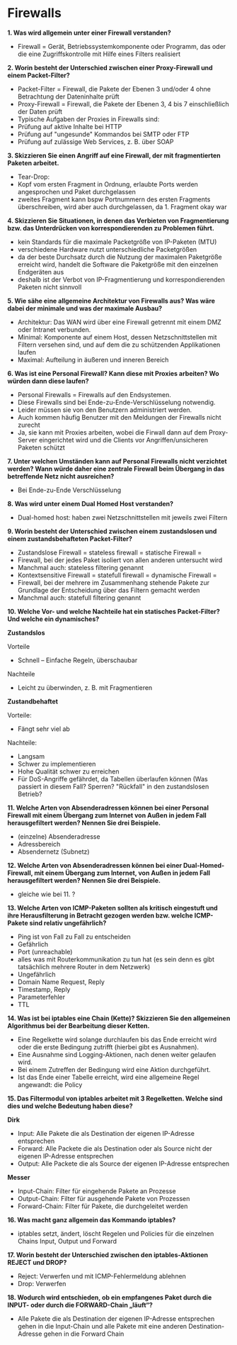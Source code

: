 
# Firewalls

**1. Was wird allgemein unter einer Firewall verstanden?**
* Firewall = Gerät, Betriebssystemkomponente oder Programm, das oder die eine Zugriffskontrolle mit Hilfe eines Filters realisiert

**2. Worin besteht der Unterschied zwischen einer Proxy-Firewall und einem Packet-Filter?**
* Packet-Filter = Firewall, die Pakete der Ebenen 3 und/oder 4 ohne Betrachtung der Dateninhalte prüft
* Proxy-Firewall = Firewall, die Pakete der Ebenen 3, 4 bis 7 einschließlich der Daten prüft
* Typische Aufgaben der Proxies in Firewalls sind: 
* Prüfung auf aktive Inhalte bei HTTP
* Prüfung auf "ungesunde" Kommandos bei SMTP oder FTP
* Prüfung auf zulässige Web Services, z. B. über SOAP

**3. Skizzieren Sie einen Angriff auf eine Firewall, der mit fragmentierten Paketen arbeitet.**
* Tear-Drop: 
* Kopf vom ersten Fragment in Ordnung, erlaubte Ports werden angesprochen und Paket durchgelassen
* zweites Fragment kann bspw Portnummern des ersten Fragments überschreiben, wird aber auch durchgelassen, da 1. Fragment okay war

**4. Skizzieren Sie Situationen, in denen das Verbieten von Fragmentierung bzw. das Unterdrücken von korrespondierenden zu Problemen führt.**
* kein Standards für die maximale Packetgröße von IP-Paketen (MTU)
* verschiedene Hardware nutzt unterschiedliche Packetgrößen
* da der beste Durchsatz durch die Nutzung der maximalen Paketgröße erreicht wird, handelt die Software die Paketgröße mit den einzelnen Endgeräten aus
* deshalb ist der Verbot von IP-Fragmentierung und korrespondierenden Paketen nicht sinnvoll

**5. Wie sähe eine allgemeine Architektur von Firewalls aus? Was wäre dabei der minimale und was der maximale Ausbau?**
* Architektur: Das WAN wird über eine Firewall getrennt mit einem DMZ oder Intranet verbunden.
* Minimal: Komponente auf einem Host, dessen Netzschnittstellen mit Filtern versehen sind, und auf dem die zu schützenden Applikationen laufen
* Maximal: Aufteilung in äußeren und inneren Bereich

**6. Was ist eine Personal Firewall? Kann diese mit Proxies arbeiten? Wo würden dann diese laufen?**
* Personal Firewalls = Firewalls auf den Endsystemen. 
* Diese Firewalls sind bei Ende-zu-Ende-Verschlüsselung notwendig.
* Leider müssen sie von den Benutzern administriert werden.
* Auch kommen häufig Benutzer mit den Meldungen der Firewalls nicht zurecht 
* Ja, sie kann mit Proxies arbeiten, wobei die Firwall dann auf dem Proxy-Server eingerichtet wird und die Clients vor Angriffen/unsicheren Paketen schützt

**7. Unter welchen Umständen kann auf Personal Firewalls nicht verzichtet werden? Wann würde daher eine zentrale Firewall beim Übergang in das betreffende Netz nicht ausreichen?**
* Bei Ende-zu-Ende Verschlüsselung

**8. Was wird unter einem Dual Homed Host verstanden?**
* Dual-homed host: haben zwei Netzschnittstellen mit jeweils zwei Filtern

**9. Worin besteht der Unterschied zwischen einem zustandslosen und einem zustandsbehafteten Packet-Filter?**
* Zustandslose Firewall = stateless firewall = statische Firewall = 
* Firewall, bei der jedes Paket isoliert von allen anderen untersucht wird
* Manchmal auch: stateless filtering genannt
* Kontextsensitive Firewall = statefull firewall = dynamische Firewall = 
* Firewall, bei der mehrere im Zusammenhang stehende Pakete zur Grundlage der Entscheidung über das Filtern gemacht werden
* Manchmal auch: statefull filtering genannt

**10. Welche Vor- und welche Nachteile hat ein statisches Packet-Filter? Und welche ein dynamisches?**

**Zustandslos**

Vorteile
* Schnell – Einfache Regeln, überschaubar

Nachteile
* Leicht zu überwinden, z. B. mit Fragmentieren

**Zustandbehaftet**

Vorteile:
* Fängt sehr viel ab

Nachteile:
* Langsam
* Schwer zu implementieren
* Hohe Qualität schwer zu erreichen
* Für DoS-Angriffe gefährdet, da Tabellen überlaufen können (Was passiert in diesem Fall? Sperren? "Rückfall" in den zustandslosen Betrieb?

**11. Welche Arten von Absenderadressen können bei einer Personal Firewall mit einem Übergang zum Internet von Außen in jedem Fall herausgefiltert werden? Nennen Sie drei Beispiele.**
* (einzelne) Absenderadresse
* Adressbereich
* Absendernetz (Subnetz)

**12. Welche Arten von Absenderadressen können bei einer Dual-Homed-Firewall, mit einem Übergang zum Internet, von Außen in jedem Fall herausgefiltert werden? Nennen Sie drei Beispiele.**
* gleiche wie bei 11. ?

**13. Welche Arten von ICMP-Paketen sollten als kritisch eingestuft und ihre Herausfilterung in Betracht gezogen werden bzw. welche ICMP-Pakete sind relativ ungefährlich?**
* Ping ist von Fall zu Fall zu entscheiden
* Gefährlich
* Port (unreachable)
* alles was mit Routerkommunikation zu tun hat (es sein denn es gibt tatsächlich mehrere Router in dem Netzwerk)
* Ungefährlich
* Domain Name Request, Reply
* Timestamp, Reply
* Parameterfehler
* TTL

**14. Was ist bei iptables eine Chain (Kette)? Skizzieren Sie den allgemeinen Algorithmus bei der Bearbeitung dieser Ketten.**
* Eine Regelkette wird solange durchlaufen bis das Ende erreicht wird oder die erste Bedingung zutrifft (hierbei gibt es Ausnahmen).
* Eine Ausnahme sind Logging-Aktionen, nach denen weiter gelaufen wird.
* Bei einem Zutreffen der Bedingung wird eine Aktion durchgeführt.
* Ist das Ende einer Tabelle erreicht, wird eine allgemeine Regel angewandt: die Policy

**15. Das Filtermodul von iptables arbeitet mit 3 Regelketten. Welche sind dies und welche Bedeutung haben diese?**

**Dirk**
* Input: Alle Pakete die als Destination der eigenen IP-Adresse entsprechen
* Forward: Alle Packete die als Destination oder als Source nicht der eigenen IP-Adresse entsprechen
* Output: Alle Packete die als Source der eigenen IP-Adresse entsprechen

**Messer**
* Input-Chain: Filter für eingehende Pakete an Prozesse
* Output-Chain: Filter für ausgehende Pakete von Prozessen
* Forward-Chain: Filter für Pakete, die durchgeleitet werden

**16. Was macht ganz allgemein das Kommando iptables?**
* iptables setzt, ändert, löscht Regelen und Policies für die einzelnen Chains Input, Output und Forward

**17. Worin besteht der Unterschied zwischen den iptables-Aktionen REJECT und DROP?**
* Reject: Verwerfen und mit ICMP-Fehlermeldung ablehnen
* Drop: Verwerfen

**18. Wodurch wird entschieden, ob ein empfangenes Paket durch die INPUT- oder durch die FORWARD-Chain „läuft“?**
* Alle Pakete die als Destination der eigenen IP-Adresse entsprechen gehen in die Input-Chain und alle Pakete mit eine anderen Destination-Adresse gehen in die Forward Chain